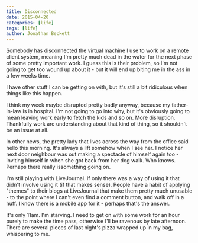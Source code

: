 ```yaml
---
title: Disconnected
date: 2015-04-20
categories: [life]
tags: [life]
author: Jonathan Beckett
---
```


Somebody has disconnected the virtual machine I use to work on a remote client system, meaning I'm pretty much dead in the water for the next phase of some pretty important work. I guess this is their problem, so I'm not going to get too wound up about it - but it will end up biting me in the ass in a few weeks time.

I have other stuff I can be getting on with, but it's still a bit ridiculous when things like this happen.

I think my week maybe disrupted pretty badly anyway, because my father-in-law is in hospital. I'm not going to go into why, but it's obviously going to mean leaving work early to fetch the kids and so on. More disruption. Thankfully work are understanding about that kind of thing, so it shouldn't be an issue at all.

In other news, the pretty lady that lives across the way from the office said hello this morning. It's always a lift somehow when I see her. I notice her next door neighbour was out making a spectacle of himself again too - inviting himself in when she got back from her dog walk. Who knows. Perhaps there really issomething going on.

I'm still playing with LiveJournal. If only there was a way of using it that didn't involve using it (if that makes sense). People have a habit of applying "themes" to their blogs at LiveJournal that make them pretty much unusable - to the point where I can't even find a comment button, and walk off in a huff. I know there is a mobile app for it - perhaps that's the answer.

It's only 11am. I'm starving. I need to get on with some work for an hour purely to make the time pass, otherwise I'll be ravenous by late afternoon. There are several pieces of last night's pizza wrapped up in my bag, whispering to me.